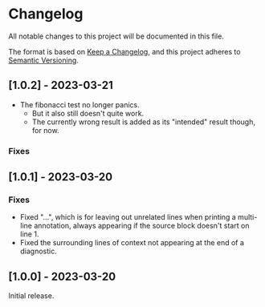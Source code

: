# Changelog
All notable changes to this project will be documented in this file.

The format is based on [Keep a Changelog](https://keepachangelog.com/en/1.1.0/),
and this project adheres to [Semantic Versioning](https://semver.org/spec/v2.0.0.html).

## [1.0.2] - 2023-03-21
- The fibonacci test no longer panics.
  - But it also still doesn't quite work.
  - The currently wrong result is added as its "intended" result though, for now.

### Fixes

## [1.0.1] - 2023-03-20

### Fixes
- Fixed "...", which is for leaving out unrelated lines when printing a multi-line annotation,
  always appearing if the source block doesn't start on line 1.
- Fixed the surrounding lines of context not appearing at the end of a diagnostic.

## [1.0.0] - 2023-03-20
Initial release.
